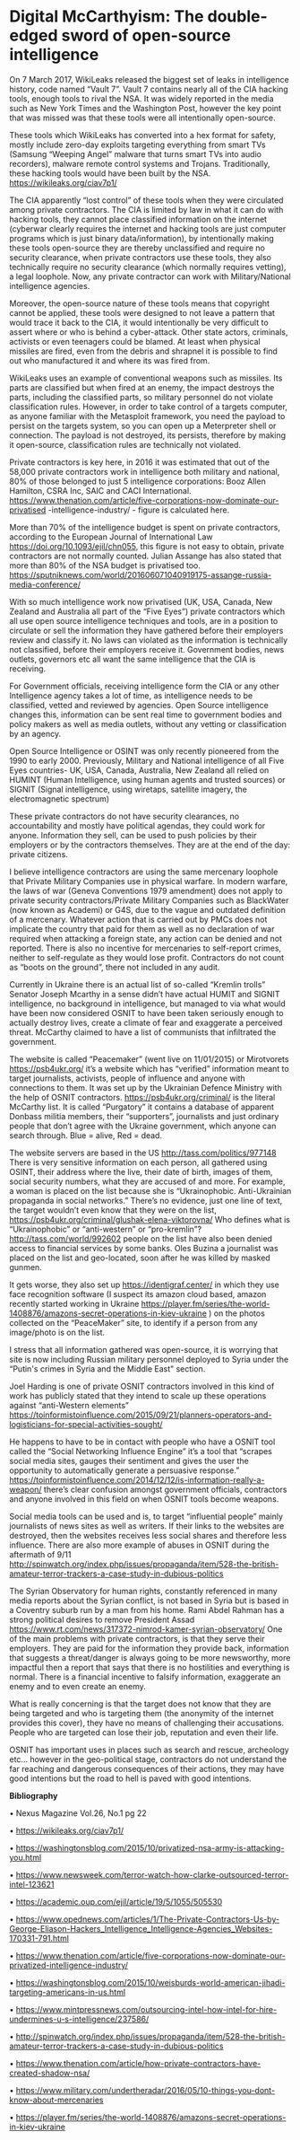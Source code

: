 
# Digital McCarthyism: The double-edged sword of open-source intelligence

On 7 March 2017, WikiLeaks released the biggest set of leaks in intelligence history, code named “Vault 7”. Vault 7 contains nearly all of the CIA hacking tools, enough tools to rival the NSA. It was widely reported in the media such as New York Times and the Washington Post, however the key point that was missed was that these tools were all intentionally open-source. 

These tools which WikiLeaks has converted into a hex format for safety, mostly include zero-day exploits targeting everything from smart TVs (Samsung “Weeping Angel” malware that turns smart TVs into audio recorders), malware remote control systems and Trojans. Traditionally, these hacking tools would have been built by the NSA. https://wikileaks.org/ciav7p1/ 

The CIA apparently “lost control” of these tools when they were circulated among private contractors.  The CIA is limited by law in what it can do with hacking tools, they cannot place classified information on the internet (cyberwar clearly requires the internet and hacking tools are just computer programs which is just binary data/information), by intentionally making these tools open-source they are thereby unclassified and require no security clearance, when private contractors use these tools, they also technically require no security clearance (which normally requires vetting), a legal loophole. Now, any private contractor can work with Military/National intelligence agencies. 

Moreover, the open-source nature of these tools means that copyright cannot be applied, these tools were designed to not leave a pattern that would trace it back to the CIA, it would intentionally be very difficult to assert where or who is behind a cyber-attack. Other state actors, criminals, activists or even teenagers could be blamed. At least when physical missiles are fired, even from the debris and shrapnel it is possible to find out who manufactured it and where its was fired from.

WikiLeaks uses an example of conventional weapons such as missiles. Its parts are classified but when fired at an enemy, the impact destroys the parts, including the classified parts, so military personnel do not violate classification rules. However, in order to take control of a targets computer, as anyone familiar with the Metasploit framework, you need the payload to persist on the targets system, so you can open up a Meterpreter shell or connection. The payload is not destroyed, its persists, therefore by making it open-source, classification rules are technically not violated. 

Private contractors is key here, in 2016 it was estimated that out of the 58,000 private contractors work in intelligence both military and national, 80% of those belonged to just 5 intelligence corporations: Booz Allen Hamilton, CSRA Inc, SAIC and CACI International. https://www.thenation.com/article/five-corporations-now-dominate-our-privatised -intelligence-industry/  - figure is calculated here. 

More than 70% of the intelligence budget is spent on private contractors, according to the European Journal of International Law https://doi.org/10.1093/ejil/chn055, this figure is not easy to obtain, private contractors are not normally counted. 
Julian Assange has also stated that more than 80% of the NSA budget is privatised too. https://sputniknews.com/world/201606071040919175-assange-russia-media-conference/ 

With so much intelligence work now privatised (UK, USA, Canada, New Zealand and Australia all part of the “Five Eyes”) private contractors which all use open source intelligence techniques and tools, are in a position to circulate or sell the information they have gathered before their employers review and classify it. No laws can violated as the information is technically not classified, before their employers receive it. Government bodies, news outlets, governors etc all want the same intelligence that the CIA is receiving.

For Government officials, receiving intelligence form the CIA or any other Intelligence agency takes a lot of time, as intelligence needs to be classified, vetted and reviewed by agencies. Open Source intelligence changes this, information can be sent real time to government bodies and policy makers as well as media outlets, without any vetting or classification by an agency. 

Open Source Intelligence or OSINT was only recently pioneered from the 1990 to early 2000. Previously, Military and National intelligence of all Five Eyes countries- UK, USA, Canada, Australia, New Zealand all relied on HUMINT (Human Intelligence, using human agents and trusted sources) or SIGNIT (Signal intelligence, using wiretaps, satellite imagery, the electromagnetic spectrum)

These private contractors do not have security clearances, no accountability and mostly have political agendas, they could work for anyone. Information they sell, can be used to push policies by their employers or by the contractors themselves. They are at the end of the day: private citizens. 

I believe intelligence contractors are using the same mercenary loophole that Private Military Companies use in physical warfare. In modern warfare, the laws of war (Geneva Conventions 1979 amendment) does not apply to private security contractors/Private Military Companies such as BlackWater (now known as Academi) or G4S, due to the vague and outdated definition of a mercenary. Whatever action that is carried out by PMCs does not implicate the country that paid for them as well as no declaration of war required when attacking a foreign state, any action can be denied and not reported. There is also no incentive for mercenaries to self-report crimes, neither to self-regulate as they would lose profit. Contractors do not count as “boots on the ground”, there not included in any audit. 

Currently in Ukraine there is an actual list of so-called “Kremlin trolls” Senator Joseph Mcarthy in a sense didn’t have actual HUMIT and SIGNIT intelligence, no background in intelligence, but managed to via what would have been now considered OSNIT to have been taken seriously enough to actually destroy lives, create a climate of fear and exaggerate a perceived threat. McCarthy claimed to have a list of communists that infiltrated the government. 

The website is called “Peacemaker” (went live on 11/01/2015) or Mirotvorets https://psb4ukr.org/ it’s a website which has “verified” information meant to target journalists, activists, people of influence and anyone with connections to them. It was set up by the Ukrainian Defence Ministry with the help of OSNIT contractors. https://psb4ukr.org/criminal/ is the literal McCarthy list. It is called “Purgatory” it contains a database of apparent Donbass militia members, their “supporters”, journalists and just ordinary people that don’t agree with the Ukraine government, which anyone can search through. Blue = alive, Red = dead.

The website servers are based in the US http://tass.com/politics/977148 
There is very sensitive information on each person, all gathered using OSINT, their address where the live, their date of birth, images of them, social security numbers, what they are accused of and more. For example, a woman is placed on the list because she is “Ukrainophobic. Anti-Ukrainian propaganda in social networks.” There’s no evidence, just one line of text, the target wouldn’t even know that they were on the list, https://psb4ukr.org/criminal/glushak-elena-viktorovna/ 
Who defines what is “Ukrainophobic” or “anti-western” or “pro-kremlin”? 
http://tass.com/world/992602 people on the list have also been denied access to financial services by some banks. Oles Buzina a journalist was placed on the list and geo-located, soon after he was killed by masked gunmen.

It gets worse, they also set up https://identigraf.center/ in which they use face recognition software (I suspect its amazon cloud based, amazon recently started working in Ukraine https://player.fm/series/the-world-1408876/amazons-secret-operations-in-kiev-ukraine ) on the photos collected on the “PeaceMaker” site, to identify if a person from any image/photo is on the list. 

I stress that all information gathered was open-source, it is worrying that site is now including Russian military personnel deployed to Syria under the “Putin's crimes in Syria and the Middle East" section. 

Joel Harding is one of private OSNIT contractors involved in this kind of work has publicly stated that they intend to scale up these operations against “anti-Western elements” https://toinformistoinfluence.com/2015/09/21/planners-operators-and-logisticians-for-special-activities-sought/ 

He happens to have to be in contact with people who have a OSNIT tool called the “Social Networking Influence Engine” it’s a tool that “scrapes social media sites, gauges their sentiment and gives the user the opportunity to automatically generate a persuasive response.” https://toinformistoinfluence.com/2014/12/12/is-information-really-a-weapon/ there’s clear confusion amongst government officials, contractors and anyone involved in this field on when OSNIT tools become weapons. 

Social media tools can be used and is, to target “influential people” mainly journalists of news sites as well as writers. If their links to the websites are destroyed, then the websites receives less social shares and therefore less influence. 
There are also more example of abuses in OSNIT during the aftermath of 9/11 http://spinwatch.org/index.php/issues/propaganda/item/528-the-british-amateur-terror-trackers-a-case-study-in-dubious-politics   

The Syrian Observatory for human rights, constantly referenced in many media reports about the Syrian conflict, is not based in Syria but is based in a Coventry suburb run by a man from his home. Rami Abdel Rahman has a strong political desires to remove President Assad https://www.rt.com/news/317372-nimrod-kamer-syrian-observatory/ 
One of the main problems with private contractors, is that they serve their employers. They are paid for the information they provide back, information that suggests a threat/danger is always going to be more newsworthy, more impactful then a report that says that there is no hostilities and everything is normal. There is a financial incentive to falsify information, exaggerate an enemy and to even create an enemy.

What is really concerning is that the target does not know that they are being targeted and who is targeting them (the anonymity of the internet provides this cover), they have no means of challenging their accusations. People who are targeted can lose their job, reputation and even their life.

OSNIT has important uses in places such as search and rescue, archeology etc... however in the geo-political stage, contractors do not understand the far reaching and dangerous consequences of their actions, they may have good intentions but the road to hell is paved with good intentions. 


**Bibliography**

•	Nexus Magazine Vol.26, No.1 pg 22  

•	https://wikileaks.org/ciav7p1/ 

•	https://washingtonsblog.com/2015/10/privatized-nsa-army-is-attacking-you.html

•	https://www.newsweek.com/terror-watch-how-clarke-outsourced-terror-intel-123621

•	https://academic.oup.com/ejil/article/19/5/1055/505530

•	https://www.opednews.com/articles/1/The-Private-Contractors-Us-by-George-Eliason-Hackers_Intelligence_Intelligence-Agencies_Websites-170331-791.html

•	https://www.thenation.com/article/five-corporations-now-dominate-our-privatized-intelligence-industry/

•	https://washingtonsblog.com/2015/10/weisburds-world-american-jihadi-targeting-americans-in-us.html 

•	https://www.mintpressnews.com/outsourcing-intel-how-intel-for-hire-undermines-u-s-intelligence/237586/

•	http://spinwatch.org/index.php/issues/propaganda/item/528-the-british-amateur-terror-trackers-a-case-study-in-dubious-politics

•	https://www.thenation.com/article/how-private-contractors-have-created-shadow-nsa/

•	https://www.military.com/undertheradar/2016/05/10-things-you-dont-know-about-mercenaries

•	https://player.fm/series/the-world-1408876/amazons-secret-operations-in-kiev-ukraine

